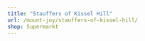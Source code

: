 ```yaml
---
title: "Stauffers of Kissel Hill"
url: /mount-joy/stauffers-of-kissel-hill/
shop: Supermarkt
---
```

